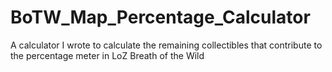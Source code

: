 # BoTW_Map_Percentage_Calculator
A calculator I wrote to calculate the remaining collectibles that contribute to the percentage meter in LoZ Breath of the Wild

